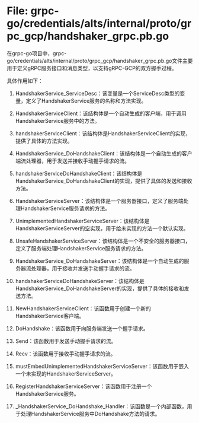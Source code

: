 # File: grpc-go/credentials/alts/internal/proto/grpc_gcp/handshaker_grpc.pb.go

在grpc-go项目中，grpc-go/credentials/alts/internal/proto/grpc_gcp/handshaker_grpc.pb.go文件主要用于定义gRPC服务接口和消息类型，以支持gRPC-GCP的双方握手过程。

具体作用如下：

1. HandshakerService_ServiceDesc：该变量是一个ServiceDesc类型的变量，定义了HandshakerService服务的名称和方法实现。

2. HandshakerServiceClient：该结构体是一个自动生成的客户端，用于调用HandshakerService服务中的方法。

3. handshakerServiceClient：该结构体是HandshakerServiceClient的实现，提供了具体的方法实现。

4. HandshakerService_DoHandshakeClient：该结构体是一个自动生成的客户端流处理器，用于发送并接收手动握手请求的流。

5. handshakerServiceDoHandshakeClient：该结构体是HandshakerService_DoHandshakeClient的实现，提供了具体的发送和接收方法。

6. HandshakerServiceServer：该结构体是一个服务器接口，定义了服务端处理HandshakerService服务请求的方法。

7. UnimplementedHandshakerServiceServer：该结构体是HandshakerServiceServer的空实现，用于给未实现的方法一个默认实现。

8. UnsafeHandshakerServiceServer：该结构体是一个不安全的服务器接口，定义了服务端处理HandshakerService服务请求的方法。

9. HandshakerService_DoHandshakeServer：该结构体是一个自动生成的服务器流处理器，用于接收并发送手动握手请求的流。

10. handshakerServiceDoHandshakeServer：该结构体是HandshakerService_DoHandshakeServer的实现，提供了具体的接收和发送方法。

11. NewHandshakerServiceClient：该函数用于创建一个新的HandshakerService客户端。

12. DoHandshake：该函数用于向服务端发送一个握手请求。

13. Send：该函数用于发送手动握手请求的流。

14. Recv：该函数用于接收手动握手请求的流。

15. mustEmbedUnimplementedHandshakerServiceServer：该函数用于嵌入一个未实现的HandshakerServiceServer。

16. RegisterHandshakerServiceServer：该函数用于注册一个HandshakerService服务。

17. _HandshakerService_DoHandshake_Handler：该函数是一个内部函数，用于处理HandshakerService服务中DoHandshake方法的请求。

